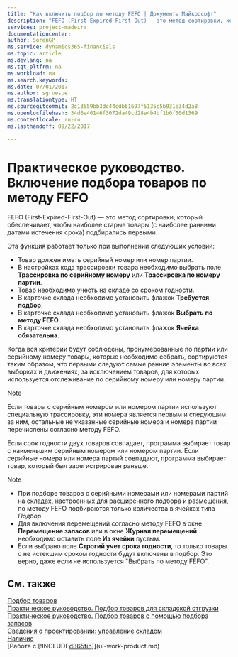 ```yaml
---
title: "Как включить подбор по методу FEFO | Документы Майкрософт"
description: "FEFO (First-Expired-First-Out) — это метод сортировки, который обеспечивает, чтобы наиболее старые товары (с наиболее ранними датами истечения срока) подбирались первыми."
services: project-madeira
documentationcenter: 
author: SorenGP
ms.service: dynamics365-financials
ms.topic: article
ms.devlang: na
ms.tgt_pltfrm: na
ms.workload: na
ms.search.keywords: 
ms.date: 07/01/2017
ms.author: sgroespe
ms.translationtype: HT
ms.sourcegitcommit: 2c13559bb3dc44cdb61697f5135c5b931e34d2a8
ms.openlocfilehash: 34d6e46146f3072da49cd28e4b4bf1b0f00d1369
ms.contentlocale: ru-ru
ms.lasthandoff: 09/22/2017

---
```

# <a name="how-to-enable-picking-items-by-fefo"></a>Практическое руководство. Включение подбора товаров по методу FEFO
FEFO (First-Expired-First-Out) — это метод сортировки, который обеспечивает, чтобы наиболее старые товары (с наиболее ранними датами истечения срока) подбирались первыми.  

 Эта функция работает только при выполнении следующих условий:  

-   Товар должен иметь серийный номер или номер партии.  
-   В настройках кода трассировки товара необходимо выбрать поле **Трассировка по серийному номеру** или **Трассировка по номеру партии**.  
-   Товар необходимо учесть на складе со сроком годности.  
-   В карточке склада необходимо установить флажок **Требуется подбор**.  
-   В карточке склада необходимо установить флажок **Выбрать по методу FEFO**.  
-   В карточке склада необходимо установить флажок **Ячейка обязательна**.  

 Когда вся критерии будут соблюдены, пронумерованные по партии или серийному номеру товары, которые необходимо собрать, сортируются таким образом, что первыми следуют самые ранние элементы во всех выборках и движениях, за исключением товаров, для которых используется отслеживание по серийному номеру или номеру партии.  

> [!NOTE]  
>  Если товары с серийным номером или номером партии используют специальную трассировку, эти номера является первым и следующим за ним, остальные не указанные серийные номера и номера партии перечислены согласно методу FEFO.  

 Если срок годности двух товаров совпадает, программа выбирает товар с наименьшим серийным номером или номером партии. Если серийные номера или номера партий совпадают, программа выбирает товар, который был зарегистрирован раньше.  

> [!NOTE]  
>  -   При подборе товаров с серийными номерами или номерами партий на складах, настроенных для расширенного подбора и размещения, по методу FEFO подбираются только количества в ячейках типа *Подбор*.  
> -   Для включения перемещений согласно методу FEFO в окне **Перемещение запасов** или в окне **Журнал перемещений** необходимо оставить поле **Из ячейки** пустым.  
> -   Если выбрано поле **Строгий учет срока годности**, то только товары с не истекшим сроком годности будут включены в подбор. Это верно, даже если не используется "Выбрать по методу FEFO".  

## <a name="see-also"></a>См. также  
[Подбор товаров](warehouse-pick-items.md)   
[Практическое руководство. Подбор товаров для складской отгрузки](warehouse-how-to-pick-items-for-warehouse-shipment.md)   
[Практическое руководство. Подбор товаров с помощью подбора запасов](warehouse-how-to-pick-items-with-inventory-picks.md)   
[Сведения о проектировании: управление складом](design-details-warehouse-management.md)  
[Наличие](inventory-manage-inventory.md)  
[Работа с [!INCLUDE[d365fin](includes/d365fin_md.md)]](ui-work-product.md)

